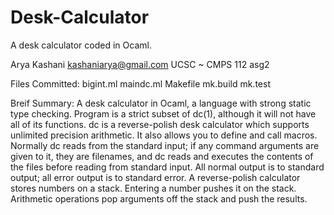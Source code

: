 # Desk-Calculator
A desk calculator coded in Ocaml. 

Arya Kashani
kashaniarya@gmail.com
UCSC ~ CMPS 112
asg2

Files Committed:
bigint.ml
maindc.ml
Makefile
mk.build
mk.test

Breif Summary:
A desk calculator in Ocaml, a language with strong static type checking. 
Program is a strict subset of dc(1), although it will not have all of its functions.
 dc is a reverse-polish desk calculator which supports unlimited precision arithmetic. 
 It also allows you to define and call macros. Normally dc reads from the standard input; 
 if any command arguments are given to it, they are filenames, and dc reads and executes the 
 contents of the files before reading from standard input. All normal output is to standard output; 
 all error output is to standard error.
 A reverse-polish calculator stores numbers on a stack. Entering a number pushes it on the stack. 
 Arithmetic operations pop arguments off the stack and push the results.
